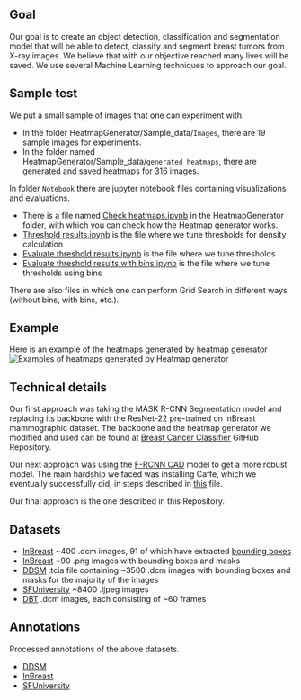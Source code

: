 ## Goal
Our goal is to create an object detection, classification and segmentation model that will be able to detect, classify and segment breast tumors from X-ray images. We believe that with our objective reached many lives will be saved. We use several Machine Learning techniques to approach our goal.

## Sample test
We put a small sample of images that one can experiment with.
- In the folder HeatmapGenerator/Sample_data/`Images`, there are 19 sample images for experiments.
- In the folder named HeatmapGenerator/Sample_data/`generated_heatmaps`, there are generated and saved heatmaps for 316 images.

In folder `Notebook` there are jupyter notebook files containing visualizations and evaluations.
- There is a file named [Check heatmaps.ipynb](https://gitlab.com/sven.badalyan/breast_cancer_gitlab/-/blob/workers_branch/HeatmapGenerator/Notebooks/Check%20heatmaps.ipynb) in the HeatmapGenerator folder, with which you can check how the Heatmap generator works.
- [Threshold results.ipynb](https://gitlab.com/sven.badalyan/breast_cancer_gitlab/-/blob/workers_branch/HeatmapGenerator/Notebooks/Threshold%20results.ipynb) is the file where we tune thresholds for density calculation
- [Evaluate threshold results.ipynb](https://gitlab.com/sven.badalyan/breast_cancer_gitlab/-/blob/workers_branch/HeatmapGenerator/Notebooks/Evaluate%20threshold%20results%20with%20bins.ipynb) is the file where we tune thresholds 
- [Evaluate threshold results with bins.ipynb](https://gitlab.com/sven.badalyan/breast_cancer_gitlab/-/blob/workers_branch/HeatmapGenerator/Notebooks/Evaluate%20threshold%20results%20with%20bins.ipynb) is the file where we tune thresholds using bins

There are also files in which one can perform Grid Search in different ways (without bins, with bins, etc.).

## Example
Here is an example of the heatmaps generated by heatmap generator
![Examples of heatmaps generated by Heatmap generator](https://github.com/badalyaz/cancer_detection/blob/interns_branch/HeatmapGenerator/heatmaps.png "heatmaps")

## Technical details
Our first approach was taking the MASK R-CNN Segmentation model and replacing its backbone with the ResNet-22 pre-trained on InBreast mammographic dataset. The backbone and the heatmap generator we modified and used can be found at [Breast Cancer Classifier](https://github.com/nyukat/breast_cancer_classifier) GitHub Repository.

Our next approach was using the [F-RCNN CAD](https://github.com/riblidezso/frcnn_cad) model to get a more robust model. The main hardship we faced was installing Caffe, which we eventually successfully did, in steps described in [this](https://github.com/badalyaz/cancer_detection/blob/interns_branch/Documents/Installing%20caffe.pdf) file.

Our final approach is the one described in this Repository.

## Datasets
- [InBreast](https://www.kaggle.com/datasets/ramanathansp20/inbreast-dataset) ~400 .dcm images, 91 of which have extracted [bounding boxes](https://github.com/riblidezso/frcnn_cad/blob/master/data/inbreast_ground_truth_cancer_bbox_rois.tsv)
- [InBreast](https://www.dropbox.com/sh/eu7wc3hl30a6knt/AABhn6BmENJFo-5Ya0wEwvQCa?dl=0) ~90 .png images with bounding boxes and masks
- [DDSM](https://wiki.cancerimagingarchive.net/display/Public/CBIS-DDSM) .tcia file containing ~3500 .dcm images with bounding boxes and masks for the majority of the images
- [SFUniversity](http://www.eng.usf.edu/cvprg/Mammography/Database.html) ~8400 .ljpeg images
- [DBT](https://wiki.cancerimagingarchive.net/pages/viewpage.action?pageId=64685580) .dcm images, each consisting of ~60 frames

## Annotations
Processed annotations of the above datasets.
- [DDSM](https://github.com/badalyaz/cancer_detection/tree/interns_branch/DataProcessing/Annotations/DDSMAnnotations)
- [InBreast](https://github.com/badalyaz/cancer_detection/tree/interns_branch/DataProcessing/Annotations/INbreastAnnotations)
- [SFUniversity](https://github.com/badalyaz/cancer_detection/blob/interns_branch/DataProcessing/Annotations/SFUAnnotations.pickle)
